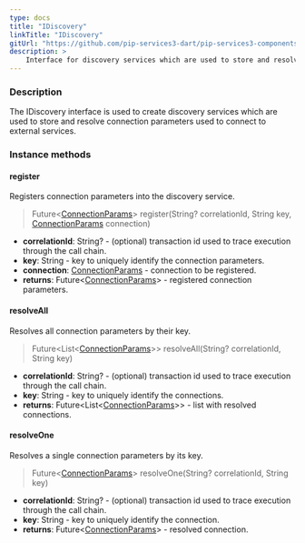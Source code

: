 ```yaml
---
type: docs
title: "IDiscovery"
linkTitle: "IDiscovery"
gitUrl: "https://github.com/pip-services3-dart/pip-services3-components-dart"
description: >
    Interface for discovery services which are used to store and resolve connection parameters to connect to external services.
---
```


### Description

The IDiscovery interface is used to create discovery services which are used to store and resolve connection parameters used to connect to external services.

### Instance methods

#### register
Registers connection parameters into the discovery service.

> Future<[ConnectionParams](../connection_params)> register(String? correlationId, String key, [ConnectionParams](../connection_params) connection)

- **correlationId**: String? - (optional) transaction id used to trace execution through the call chain.
- **key**: String - key to uniquely identify the connection parameters.
- **connection**: [ConnectionParams](../connection_params) - connection to be registered.
- **returns**: Future<[ConnectionParams](../connection_params)> - registered connection parameters.


#### resolveAll
Resolves all connection parameters by their key.

> Future\<List\<[ConnectionParams](../connection_params)\>\> resolveAll(String? correlationId, String key)

- **correlationId**: String? - (optional) transaction id used to trace execution through the call chain.
- **key**: String - key to uniquely identify the connections.
- **returns**: Future\<List\<[ConnectionParams](../connection_params)\>\> - list with resolved connections.


#### resolveOne
Resolves a single connection parameters by its key.

> Future<[ConnectionParams](../connection_params)> resolveOne(String? correlationId, String key)

- **correlationId**: String? - (optional) transaction id used to trace execution through the call chain.
- **key**: String - key to uniquely identify the connection.
- **returns**: Future<[ConnectionParams](../connection_params)> - resolved connection.
